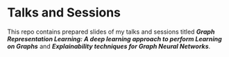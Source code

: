 # Talks and Sessions

This repo contains prepared slides of my talks and sessions titled ***Graph Representation Learning: A deep learning approach to perform Learning on Graphs*** and ***Explainability techniques for Graph Neural Networks***.
